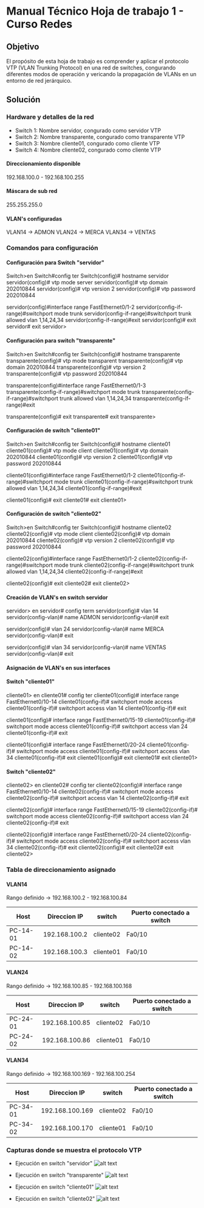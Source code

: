# Manual Técnico Hoja de trabajo 1 - Curso Redes

## Objetivo

El propósito de esta hoja de trabajo es comprender y aplicar el protocolo VTP (VLAN Trunking Protocol) en una red de switches, congurando diferentes modos de operación y vericando la propagación de VLANs en un entorno de red jerárquico.

## Solución

### Hardware y detalles de la red

- Switch 1: Nombre servidor, congurado como servidor VTP
- Switch 2: Nombre transparente, congurado como transparente VTP
- Switch 3: Nombre cliente01, congurado como cliente VTP
- Switch 4: Nombre cliente02, congurado como cliente VTP

#### Direccionamiento disponible
192.168.100.0 - 192.168.100.255
#### Máscara de sub red
255.255.255.0

#### VLAN's configuradas

VLAN14 -> ADMON
VLAN24 -> MERCA
VLAN34 -> VENTAS

### Comandos para configuración

#### Configuración para Switch "servidor"

Switch>en
Switch#config ter
Switch(config)# hostname servidor
servidor(config)# vtp mode server
servidor(config)# vtp domain 202010844
servidor(config)# vtp version 2
servidor(config)# vtp password 202010844


servidor(config)#interface range FastEthernet0/1-2
servidor(config-if-range)#switchport mode trunk
servidor(config-if-range)#switchport trunk allowed vlan 1,14,24,34
servidor(config-if-range)#exit
servidor(config)# exit
servidor# exit
servidor>

#### Configuración para switch "transparente"

Switch>en
Switch#config ter
Switch(config)# hostname transparente
transparente(config)# vtp mode transparent
transparente(config)# vtp domain 202010844
transparente(config)# vtp version 2
transparente(config)# vtp password 202010844


transparente(config)#interface range FastEthernet0/1-3
transparente(config-if-range)#switchport mode trunk
transparente(config-if-range)#switchport trunk allowed vlan 1,14,24,34
transparente(config-if-range)#exit

transparente(config)# exit
transparente# exit
transparente>

#### Configuración de switch "cliente01"

Switch>en
Switch#config ter
Switch(config)# hostname cliente01
cliente01(config)# vtp mode client
cliente01(config)# vtp domain 202010844
cliente01(config)# vtp version 2
cliente01(config)# vtp password 202010844


cliente01(config)#interface range FastEthernet0/1-2
cliente01(config-if-range)#switchport mode trunk
cliente01(config-if-range)#switchport trunk allowed vlan 1,14,24,34
cliente01(config-if-range)#exit

cliente01(config)# exit
cliente01# exit
cliente01>

#### Configuración de switch "cliente02"

Switch>en
Switch#config ter
Switch(config)# hostname cliente02
cliente02(config)# vtp mode client
cliente02(config)# vtp domain 202010844
cliente02(config)# vtp version 2
cliente02(config)# vtp password 202010844

cliente02(config)#interface range FastEthernet0/1-2
cliente02(config-if-range)#switchport mode trunk
cliente02(config-if-range)#switchport trunk allowed vlan 1,14,24,34
cliente02(config-if-range)#exit

cliente02(config)# exit
cliente02# exit
cliente02>

#### Creación de VLAN's en switch servidor

servidor> en
servidor# config term
servidor(config)# vlan 14
servidor(config-vlan)# name ADMON
servidor(config-vlan)# exit

servidor(config)# vlan 24
servidor(config-vlan)# name MERCA
servidor(config-vlan)# exit

servidor(config)# vlan 34
servidor(config-vlan)# name VENTAS
servidor(config-vlan)# exit

#### Asignación de VLAN's en sus interfaces

#### Switch "cliente01"

cliente01> en
cliente01# config ter
cliente01(config)# interface range FastEthernet0/10-14
cliente01(config-if)# switchport mode access
cliente01(config-if)# switchport access vlan 14
cliente01(config-if)# exit

cliente01(config)# interface range FastEthernet0/15-19
cliente01(config-if)# switchport mode access
cliente01(config-if)# switchport access vlan 24
cliente01(config-if)# exit

cliente01(config)# interface range FastEthernet0/20-24
cliente01(config-if)# switchport mode access
cliente01(config-if)# switchport access vlan 34
cliente01(config-if)# exit
cliente01(config)# exit
cliente01# exit
cliente01>




#### Switch "cliente02"

cliente02> en
cliente02# config ter
cliente02(config)# interface range FastEthernet0/10-14
cliente02(config-if)# switchport mode access
cliente02(config-if)# switchport access vlan 14
cliente02(config-if)# exit

cliente02(config)# interface range FastEthernet0/15-19
cliente02(config-if)# switchport mode access
cliente02(config-if)# switchport access vlan 24
cliente02(config-if)# exit

cliente02(config)# interface range FastEthernet0/20-24
cliente02(config-if)# switchport mode access
cliente02(config-if)# switchport access vlan 34
cliente02(config-if)# exit
cliente02(config)# exit
cliente02# exit
cliente02>

### Tabla de direccionamiento asignado

#### VLAN14

Rango definido -> 192.168.100.2 - 192.168.100.84

|Host|Direccion IP|switch|Puerto conectado a switch|
|----|----|----|---|
|PC-14-01|192.168.100.2|cliente02|Fa0/10|
|PC-14-02|192.168.100.3|cliente01|Fa0/10|

#### VLAN24

Rango definido -> 192.168.100.85 - 192.168.100.168

|Host|Direccion IP|switch|Puerto conectado a switch|
|----|----|----|---|
|PC-24-01|192.168.100.85|cliente02|Fa0/10|
|PC-24-02|192.168.100.86|cliente01|Fa0/10|

#### VLAN34

Rango definido -> 192.168.100.169 - 192.168.100.254

|Host|Direccion IP|switch|Puerto conectado a switch|
|----|----|----|---|
|PC-34-01|192.168.100.169|cliente02|Fa0/10|
|PC-34-02|192.168.100.170|cliente01|Fa0/10|

### Capturas donde se muestra el protocolo VTP

-   Ejecución en switch "servidor"
![alt text](imagenes/image.png)

-   Ejecución en switch "transparente"
![alt text](imagenes/image-1.png)

-   Ejecución en switch "cliente01"
![alt text](imagenes/image-2.png)

-   Ejecución en switch "cliente02"
![alt text](imagenes/image-3.png)




